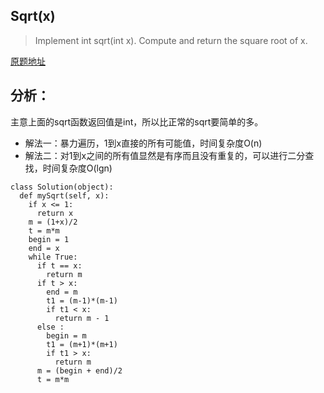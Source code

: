 ## Sqrt(x) 

>Implement int sqrt(int x).
>Compute and return the square root of x.

[原题地址](https://leetcode.com/problems/sqrtx/#/description)


## 分析：
主意上面的sqrt函数返回值是int，所以比正常的sqrt要简单的多。

- 解法一：暴力遍历，1到x直接的所有可能值，时间复杂度O(n)
- 解法二：对1到x之间的所有值显然是有序而且没有重复的，可以进行二分查找，时间复杂度O(lgn)


```
class Solution(object):
  def mySqrt(self, x):
    if x <= 1:
      return x
    m = (1+x)/2
    t = m*m
    begin = 1
    end = x
    while True:
      if t == x:
        return m
      if t > x:
        end = m
        t1 = (m-1)*(m-1)
        if t1 < x:
          return m - 1
      else :
        begin = m
        t1 = (m+1)*(m+1)
        if t1 > x:
          return m
      m = (begin + end)/2
      t = m*m 
```


